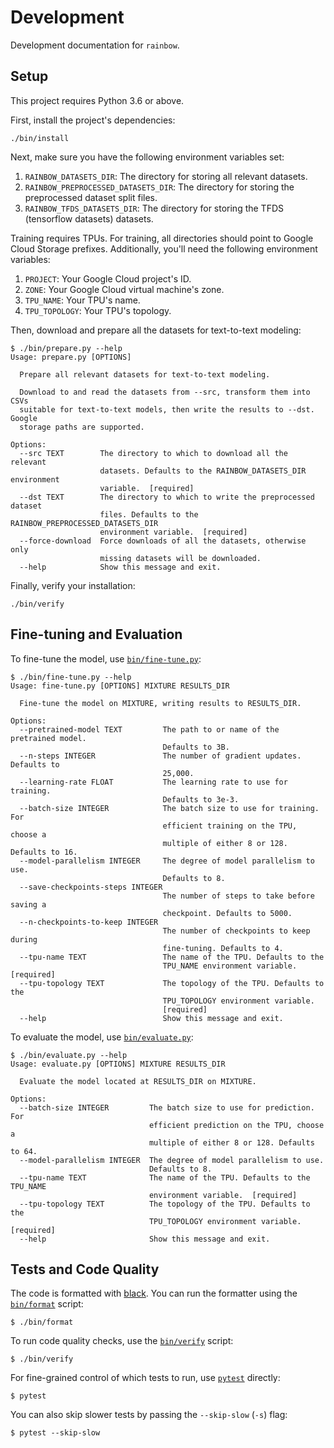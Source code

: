 # Development

Development documentation for `rainbow`.

## Setup

This project requires Python 3.6 or above.

First, install the project's dependencies:

    ./bin/install

Next, make sure you have the following environment variables set:

1. `RAINBOW_DATASETS_DIR`: The directory for storing all relevant datasets.
2. `RAINBOW_PREPROCESSED_DATASETS_DIR`: The directory for storing the
   preprocessed dataset split files.
3. `RAINBOW_TFDS_DATASETS_DIR`: The directory for storing the TFDS
   (tensorflow datasets) datasets.

Training requires TPUs. For training, all directories should point to Google
Cloud Storage prefixes. Additionally, you'll need the following environment
variables:

1. `PROJECT`: Your Google Cloud project's ID.
2. `ZONE`: Your Google Cloud virtual machine's zone.
3. `TPU_NAME`: Your TPU's name.
4. `TPU_TOPOLOGY`: Your TPU's topology.

Then, download and prepare all the datasets for text-to-text modeling:

    $ ./bin/prepare.py --help
    Usage: prepare.py [OPTIONS]

      Prepare all relevant datasets for text-to-text modeling.

      Download to and read the datasets from --src, transform them into CSVs
      suitable for text-to-text models, then write the results to --dst. Google
      storage paths are supported.

    Options:
      --src TEXT        The directory to which to download all the relevant
                        datasets. Defaults to the RAINBOW_DATASETS_DIR environment
                        variable.  [required]
      --dst TEXT        The directory to which to write the preprocessed dataset
                        files. Defaults to the RAINBOW_PREPROCESSED_DATASETS_DIR
                        environment variable.  [required]
      --force-download  Force downloads of all the datasets, otherwise only
                        missing datasets will be downloaded.
      --help            Show this message and exit.

Finally, verify your installation:

    ./bin/verify

## Fine-tuning and Evaluation

To fine-tune the model, use [`bin/fine-tune.py`][bin/fine-tune.py]:

    $ ./bin/fine-tune.py --help
    Usage: fine-tune.py [OPTIONS] MIXTURE RESULTS_DIR

      Fine-tune the model on MIXTURE, writing results to RESULTS_DIR.

    Options:
      --pretrained-model TEXT         The path to or name of the pretrained model.
                                      Defaults to 3B.
      --n-steps INTEGER               The number of gradient updates. Defaults to
                                      25,000.
      --learning-rate FLOAT           The learning rate to use for training.
                                      Defaults to 3e-3.
      --batch-size INTEGER            The batch size to use for training. For
                                      efficient training on the TPU, choose a
                                      multiple of either 8 or 128. Defaults to 16.
      --model-parallelism INTEGER     The degree of model parallelism to use.
                                      Defaults to 8.
      --save-checkpoints-steps INTEGER
                                      The number of steps to take before saving a
                                      checkpoint. Defaults to 5000.
      --n-checkpoints-to-keep INTEGER
                                      The number of checkpoints to keep during
                                      fine-tuning. Defaults to 4.
      --tpu-name TEXT                 The name of the TPU. Defaults to the
                                      TPU_NAME environment variable.  [required]
      --tpu-topology TEXT             The topology of the TPU. Defaults to the
                                      TPU_TOPOLOGY environment variable.
                                      [required]
      --help                          Show this message and exit.

To evaluate the model, use [`bin/evaluate.py`][bin/evaluate.py]:

    $ ./bin/evaluate.py --help
    Usage: evaluate.py [OPTIONS] MIXTURE RESULTS_DIR

      Evaluate the model located at RESULTS_DIR on MIXTURE.

    Options:
      --batch-size INTEGER         The batch size to use for prediction. For
                                   efficient prediction on the TPU, choose a
                                   multiple of either 8 or 128. Defaults to 64.
      --model-parallelism INTEGER  The degree of model parallelism to use.
                                   Defaults to 8.
      --tpu-name TEXT              The name of the TPU. Defaults to the TPU_NAME
                                   environment variable.  [required]
      --tpu-topology TEXT          The topology of the TPU. Defaults to the
                                   TPU_TOPOLOGY environment variable.  [required]
      --help                       Show this message and exit.

[bin/fine-tune.py]: ../bin/fine-tune.py
[bin/evaluate.py]: ../bin/evaluate.py

## Tests and Code Quality

The code is formatted with [black][black]. You can run the formatter using the
[`bin/format`][bin/format] script:

    $ ./bin/format

To run code quality checks, use the [`bin/verify`][bin/verify] script:

    $ ./bin/verify

For fine-grained control of which tests to run, use [`pytest`][pytest]
directly:

    $ pytest

You can also skip slower tests by passing the `--skip-slow` (`-s`) flag:

    $ pytest --skip-slow

[black]: https://black.readthedocs.io/en/stable/
[bin/format]: ../bin/format
[bin/verify]: ../bin/verify
[pytest]: https://docs.pytest.org/en/latest/
